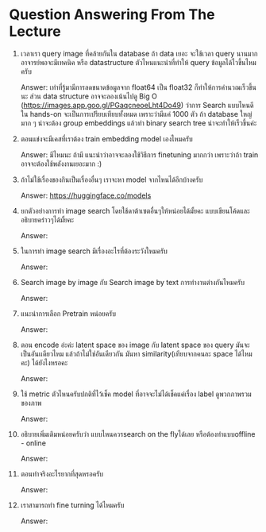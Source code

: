 # Question Answering From The Lecture

1. เวลาเรา query image ที่คล้ายกันใน database ถ้า data เยอะ จะใช้เวลา query นานมาก อาจารย์พอจะมีเทคนิค หรือ datastructure ตัวไหนแนะนำที่ทำให้ query ข้อมูลได้ไวขึ้นไหมครับ
    
    Answer: เท่าที่รู้มามีการลดขนาดข้อมูลจาก float64 เป็น float32 ก็ทำให้การคำนวณเร็วขึ้นนะ ส่วน data structure อาจจะลองเน้นไปดู Big O (https://images.app.goo.gl/PGaqcneoeLht4Do49) ว่าการ Search แบบไหนดี ใน hands-on จะเป็นการเปรียบเทียบทั้งหมด เพราะว่ามีแค่ 1000 ตัว ถ้า database ใหญ่มาก ๆ น่าจะต้อง group embeddings แล้วทำ binary search tree น่าจะทำให้เร็วขึ้นค่ะ

2.  ตอนแข่งจะมีเคสที่เราต้อง train embedding model เองไหมครับ

    Answer: มีไหมนะ ถ้ามี แนะนำว่าอาจจะลองใช้วิธีการ finetuning มากกว่า เพราะว่าถ้า train อาจจะต้องใช้พลังงานเยอะมาก :)

3. ถ้าไม่ใช้เรื่องของกินเป็นเรื่องอื่นๆ เราจะหา model  จากไหนได้อีกบ้างครับ

    Answer: https://huggingface.co/models

4. ยกตัวอย่างการทำ image search โดยใช้ดาต้าเซตอื่นๆให้หน่อยได้มั้ยคะ แบบเขียนโค้ดและอธิบายคร่าวๆได้มั้ยคะ

    Answer:

5. ในการทำ image search มีเรื่องอะไรที่ต้องระวังใหมครับ

    Answer:

6. Search image by image กับ Search image by text การทำงานต่างกันไหมครับ

    Answer:

7. แนะนำการเลือก Pretrain หน่อยครับ

    Answer:


8. ตอน encode อ่ะค่ะ latent space ของ image กับ latent space ของ query มันจะเป็นอันเเดียวไหม แล้วถ้าไม่ใช่อันเดียวกัน มันหา similarity(เทียบจากคนละ space ได้ไหมคะ) ได้ยังไงหรอคะ

    Answer:


9. ใช้ metric ตัวไหนครับปกติที่ไว้เช็ค model ที่อาจจะไม่ได้เช็คแค่เรื่อง label ดูพวกภาพรวมของภาพ

    Answer:

10. อธิบายเพิ่มเติมหน่อยครับว่า แบบไหนควรsearch on the flyได้เลย หรือต้องทำแบบoffline - online

    Answer:

11. ตอนทำจริงอะไรยากที่สุดหรอครับ

    Answer:

12. เราสามารถทำ fine turning ได้ไหมครับ

    Answer:
